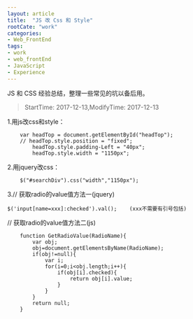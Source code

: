 ```yaml
---
layout: article
title:  "JS 改 Css 和 Style"
rootCate: "work"
categories:
- Web_FrontEnd
tags:
- work
- web_frontEnd  
- JavaScript
- Experience
---
```


JS 和 CSS 经验总结，整理一些常见的坑以备后用。

<!---more--->
> StartTime: 2017-12-13,ModifyTime: 2017-12-13

1.用js改css和style：

```
	var headTop = document.getElementById("headTop");
	// headTop.style.position = "fixed";
	    headTop.style.padding-Left = "40px";
	    headTop.style.width = "1150px";
```
2.用jquery改css：
```
	$("#searchDiv").css("width","1150px");
```

3.// 获取radio的value值方法一(jquery)
```
$('input[name=xxx]:checked').val();    (xxx不需要有引号包括)
```

   // 获取radio的value值方法二(js)
```
    function GetRadioValue(RadioName){
		var obj;
		obj=document.getElementsByName(RadioName);
		if(obj!=null){
			var i;
			for(i=0;i<obj.length;i++){
				if(obj[i].checked){
					return obj[i].value;
				}
			}
		}
		return null;
	}
```
